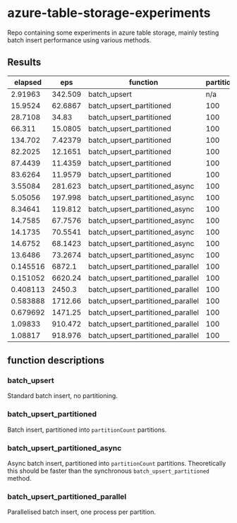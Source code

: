 # azure-table-storage-experiments
Repo containing some experiments in azure table storage, mainly testing batch insert performance using various methods.

## Results
| elapsed  | eps     | function                           | partitionSize |  partitionCount |
|----------|---------| -----------------------------------|---------------|-----------------|
| 2.91963  | 342.509 | batch_upsert                       | n/a           | n/a             |     
| 15.9524  | 62.6867 | batch_upsert_partitioned           | 100           | 100             |
| 28.7108  | 34.83   | batch_upsert_partitioned           | 100           | 200             |
| 66.311   | 15.0805 | batch_upsert_partitioned           | 100           | 500             |
| 134.702  | 7.42379 | batch_upsert_partitioned           | 100           | 1000            |
| 82.2025  | 12.1651 | batch_upsert_partitioned           | 100           | 2000            |
| 87.4439  | 11.4359 | batch_upsert_partitioned           | 100           | 2500            |
| 83.6264  | 11.9579 | batch_upsert_partitioned           | 100           | 5000            |
| 3.55084  | 281.623 | batch_upsert_partitioned_async     | 100           | 100             |
| 5.05056  | 197.998 | batch_upsert_partitioned_async     | 100           | 200             |
| 8.34641  | 119.812 | batch_upsert_partitioned_async     | 100           | 500             |
| 14.7585  | 67.7576 | batch_upsert_partitioned_async     | 100           | 1000            |
| 14.1735  | 70.5541 | batch_upsert_partitioned_async     | 100           | 2000            |
| 14.6752  | 68.1423 | batch_upsert_partitioned_async     | 100           | 2500            |
| 13.6486  | 73.2674 | batch_upsert_partitioned_async     | 100           | 5000            |
| 0.145516 | 6872.1  | batch_upsert_partitioned_parallel  | 100           | 100             |
| 0.151052 | 6620.24 | batch_upsert_partitioned_parallel  | 100           | 200             |
| 0.408113 | 2450.3  | batch_upsert_partitioned_parallel  | 100           | 500             |
| 0.583888 | 1712.66 | batch_upsert_partitioned_parallel  | 100           | 1000            |
| 0.679692 | 1471.25 | batch_upsert_partitioned_parallel  | 100           | 2000            |
| 1.09833  | 910.472 | batch_upsert_partitioned_parallel  | 100           | 2500            |
| 1.08817  | 918.976 | batch_upsert_partitioned_parallel  | 100           | 5000            |

## function descriptions
### batch_upsert
Standard batch insert, no partitioning.

### batch_upsert_partitioned
Batch insert, partitioned into `partitionCount` partitions.

### batch_upsert_partitioned_async
Async batch insert, partitioned into `partitionCount` partitions. Theoretically this should be faster than the synchronous `batch_upsert_partitioned` method.

### batch_upsert_partitioned_parallel
Parallelised batch insert, one process per partition.

